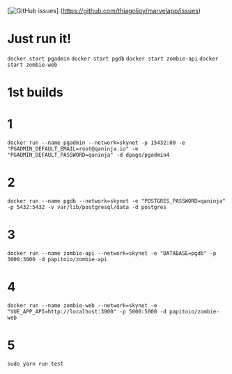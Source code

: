 [![GitHub issues](https://img.shields.io/github/issues/wendreof/zombie-)]
(https://github.com/thiagolioy/marvelapp/issues)


# Just run it!
`docker start pgadmin`
`docker start pgdb`
`docker start zombie-api`
`docker start zombie-web`
 

# 1st builds

# 1
`docker run --name pgadmin --network=skynet -p 15432:80 -e "PGADMIN_DEFAULT_EMAIL=root@qaninja.io" -e "PGADMIN_DEFAULT_PASSWORD=qaninja" -d dpage/pgadmin4`

# 2
`docker run --name pgdb --network=skynet -e "POSTGRES_PASSWORD=qaninja" -p 5432:5432 -v var/lib/postgresql/data -d postgres`

# 3
`docker run --name zombie-api --network=skynet -e "DATABASE=pgdb" -p 3000:3000 -d papitoio/zombie-api`

# 4
`docker run --name zombie-web --network=skynet -e "VUE_APP_API=http://localhost:3000" -p 5000:5000 -d papitoio/zombie-web`

# 5
`sudo yarn run test`

